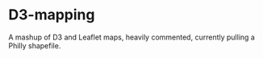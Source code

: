 D3-mapping
==========


A mashup of D3 and Leaflet maps, heavily commented, currently pulling a Philly shapefile. 

